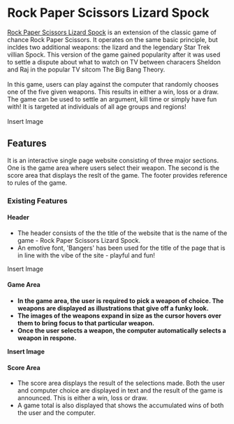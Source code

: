 # Rock Paper Scissors Lizard Spock
<a href="https://farehasi.github.io/rock-paper-scissors/" target="_blank">Rock Paper Scissors Lizard Spock</a> is an extension of the classic game of chance Rock Paper Scissors. It operates on the same basic principle, but incldes two additional weapons: the lizard and the legendary Star Trek villian Spock. This version of the game gained popularity after it was used to settle a dispute about what to watch on TV between characers Sheldon and Raj in the popular TV sitcom The Big Bang Theory.
<br>
<br>
In this game, users can play against the computer that randomly chooses one of the five given weapons. This results in either a win, loss or a draw. The game can be used to settle an argument, kill time or simply have fun with! It is targeted at individuals of all age groups and regions!
<br>
<br>
Insert Image
## Features
It is an interactive single page website consisting of three major sections. One is the game area where users select their weapon. The second is the score area that displays the reslt of the game. The footer provides reference to rules of the game. 
### Existing Features
#### Header
<ul>
<li>The header consists of the the title of the website that is the name of the game - Rock Paper Scissors Lizard Spock.</li>
<li>An emotive font, 'Bangers' has been used for the title of the page that is in line with the vibe of the site - playful and fun!</li>
</ul>
Insert Image
<h4>Game Area<h4>
<ul>
<li>In the game area, the user is required to pick a weapon of choice. The weapons are displayed as illustrations that give off a funky look.</li>
<li>The images of the weapons expand in size as the cursor hovers over them to bring focus to that particular weapon.</li>
<li>Once the user selects a weapon, the computer automatically selects a weapon in respone.</li>
</ul>
Insert Image
<h4>Score Area</h4>
<ul>
<li>The score area displays the result of the selections made. Both the user and computer choice are displayed in text and the result of the game is announced. 
 This is either a win, loss or draw.</li>
<li>A game total is also displayed that shows the accumulated wins of both the user and the computer.</li>
</ul>
 


